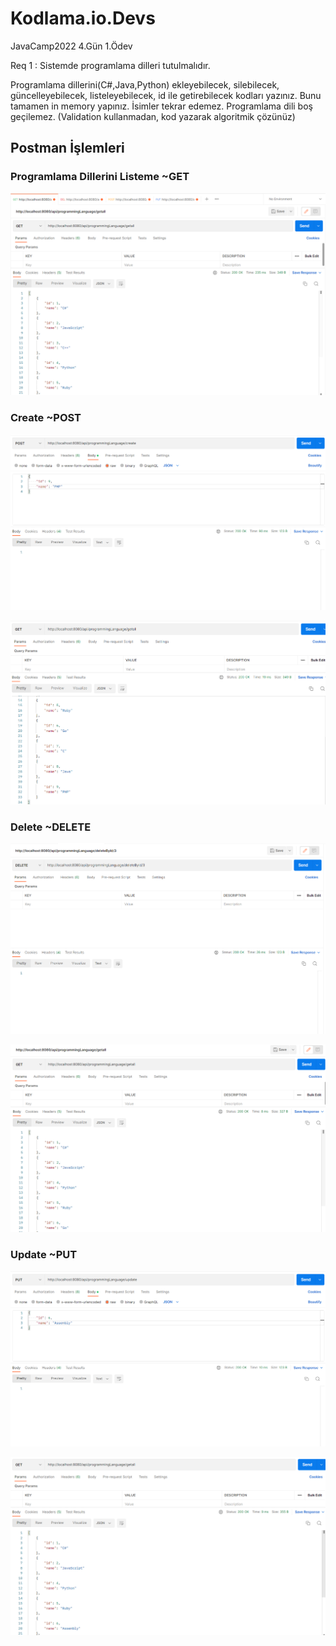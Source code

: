 # Kodlama.io.Devs
JavaCamp2022 4.Gün 1.Ödev

Req 1 : Sistemde programlama dilleri tutulmalıdır.

Programlama dillerini(C#,Java,Python) ekleyebilecek, silebilecek, güncelleyebilecek, listeleyebilecek, id ile getirebilecek kodları yazınız. Bunu tamamen in memory yapınız.
İsimler tekrar edemez.
Programlama dili boş geçilemez. (Validation kullanmadan, kod yazarak algoritmik çözünüz)

## Postman İşlemleri 

### Programlama Dillerini Listeme ~GET

![getall](https://github.com/kayamuhammet/Kodlama.io.Devs/blob/master/img/getall.png)

### Create ~POST

![create](https://github.com/kayamuhammet/Kodlama.io.Devs/blob/master/img/create.png)

![createSonuc](https://github.com/kayamuhammet/Kodlama.io.Devs/blob/master/img/createSonuc.png)

### Delete ~DELETE

![delete](https://github.com/kayamuhammet/Kodlama.io.Devs/blob/master/img/delete.png)

![deleteSonuc](https://github.com/kayamuhammet/Kodlama.io.Devs/blob/master/img/deleteSonuc.png)

### Update ~PUT
![update](https://github.com/kayamuhammet/Kodlama.io.Devs/blob/master/img/update.png)

![updateSonuc](https://github.com/kayamuhammet/Kodlama.io.Devs/blob/master/img/updateSonuc.png)


